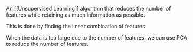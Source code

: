 An [[Unsupervised Learning]] algorithm that reduces the number of features while retaining as much information as possible.

This is done by finding the linear combination of features.

When the data is too large due to the number of features, we can use PCA to reduce the number of features.